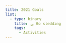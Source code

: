 ```yaml
---
title: 2021 Goals
list:
  - type: binary
    title: 🛷 Go sledding
    tags:
      - Activities
---
```

